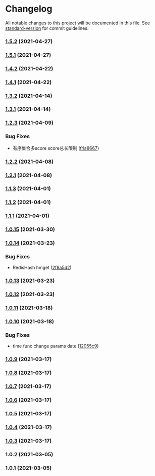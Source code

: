 # Changelog

All notable changes to this project will be documented in this file. See [standard-version](https://github.com/conventional-changelog/standard-version) for commit guidelines.

### [1.5.2](https://github.com/yxjorhs/ts-lib/compare/v1.5.1...v1.5.2) (2021-04-27)

### [1.5.1](https://github.com/yxjorhs/ts-lib/compare/v1.4.2...v1.5.1) (2021-04-27)

### [1.4.2](https://github.com/yxjorhs/ts-lib/compare/v1.4.1...v1.4.2) (2021-04-22)

### [1.4.1](https://github.com/yxjorhs/ts-lib/compare/v1.3.2...v1.4.1) (2021-04-22)

### [1.3.2](https://github.com/yxjorhs/ts-lib/compare/v1.3.1...v1.3.2) (2021-04-14)

### [1.3.1](https://github.com/yxjorhs/ts-lib/compare/v1.2.3...v1.3.1) (2021-04-14)

### [1.2.3](https://github.com/yxjorhs/ts-lib/compare/v1.2.2...v1.2.3) (2021-04-09)


### Bug Fixes

* 有序集合多score score总长限制 ([f4a8667](https://github.com/yxjorhs/ts-lib/commit/f4a86675911f423503368f9a7db4ac19f9dd9f3c))

### [1.2.2](https://github.com/yxjorhs/ts-lib/compare/v1.2.1...v1.2.2) (2021-04-08)

### [1.2.1](https://github.com/yxjorhs/ts-lib/compare/v1.1.3...v1.2.1) (2021-04-08)

### [1.1.3](https://github.com/yxjorhs/ts-lib/compare/v1.1.2...v1.1.3) (2021-04-01)

### [1.1.2](https://github.com/yxjorhs/ts-lib/compare/v1.1.1...v1.1.2) (2021-04-01)

### [1.1.1](https://github.com/yxjorhs/ts-lib/compare/v1.0.15...v1.1.1) (2021-04-01)

### [1.0.15](https://github.com/yxjorhs/ts-lib/compare/v1.0.14...v1.0.15) (2021-03-30)

### [1.0.14](https://github.com/yxjorhs/ts-lib/compare/v1.0.13...v1.0.14) (2021-03-23)


### Bug Fixes

* RedisHash hmget ([2f8a5d2](https://github.com/yxjorhs/ts-lib/commit/2f8a5d2cd3bfd1162d5b6d5a7cb0a98349a1113f))

### [1.0.13](https://github.com/yxjorhs/ts-lib/compare/v1.0.12...v1.0.13) (2021-03-23)

### [1.0.12](https://github.com/yxjorhs/ts-lib/compare/v1.0.11...v1.0.12) (2021-03-23)

### [1.0.11](https://github.com/yxjorhs/ts-lib/compare/v1.0.10...v1.0.11) (2021-03-18)

### [1.0.10](https://github.com/yxjorhs/ts-lib/compare/v1.0.9...v1.0.10) (2021-03-18)


### Bug Fixes

* time func change params date ([12055c9](https://github.com/yxjorhs/ts-lib/commit/12055c9ce6d7949a72d52341e28866e15fd7c16a))

### [1.0.9](https://github.com/yxjorhs/ts-lib/compare/v1.0.8...v1.0.9) (2021-03-17)

### [1.0.8](https://github.com/yxjorhs/ts-lib/compare/v1.0.7...v1.0.8) (2021-03-17)

### [1.0.7](https://github.com/yxjorhs/ts-lib/compare/v1.0.6...v1.0.7) (2021-03-17)

### [1.0.6](https://github.com/yxjorhs/ts-lib/compare/v1.0.5...v1.0.6) (2021-03-17)

### [1.0.5](https://github.com/yxjorhs/ts-lib/compare/v1.0.4...v1.0.5) (2021-03-17)

### [1.0.4](https://github.com/yxjorhs/ts-lib/compare/v1.0.3...v1.0.4) (2021-03-17)

### [1.0.3](https://github.com/yxjorhs/ts-lib/compare/v1.0.2...v1.0.3) (2021-03-17)

### 1.0.2 (2021-03-05)

### 1.0.1 (2021-03-05)

